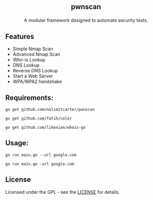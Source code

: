 ## <p align="center">pwnscan
</p>

<p align="center">A modular framework designed to automate security tests.</p>

## Features 

* Simple Nmap Scan
* Advanced Nmap Scan
* Who-is Lookup
* DNS Lookup
* Reverse DNS Lookup
* Start a Web Server
* WPA/WPA2 handshake

## Requirements: 

`go get github.com/nolimitcarter/pwnscan`

`go get github.com/fatih/color`

`go get github.com/likexian/whois-go`

## Usage: 

`go run main.go --url google.com`

`go run main.go -url google.com`

## License

Licensed under the GPL - see the [LICENSE](LICENSE.md) for details.

